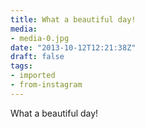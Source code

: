 ```yaml
---
title: What a beautiful day!
media:
- media-0.jpg
date: "2013-10-12T12:21:38Z"
draft: false
tags:
- imported
- from-instagram
---
```

What a beautiful day\!
